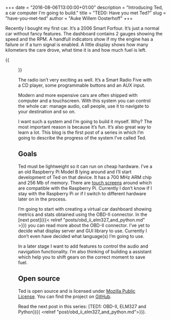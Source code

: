 +++
date = "2016-08-06T13:00:00+01:00"
description = "Introducing Ted, a car computer I'm going to build."
title = "TED0: Have you met Ted?"
slug = "have-you-met-ted"
author = "Auke Willem Oosterhoff"
+++

Recently I bought my first car. It’s a 2006 Smart Forfour. It’s just a normal
car without fancy features. The dashboard contains 2 gauges showing the speed
and the RPM. A handfull indicators show if my the engine has a failure or if
a turn signal is enabled. A little display shows how many kilometers the care
drove, what time it is and how much fuel is left.

{{<figure src="/img/dashboard.jpg">}}

The radio isn’t very exciting as well. It’s a Smart Radio Five with a CD
player, some programmable buttons and an AUX input.

Modern and more expensive cars are often shipped with computer and a
touchscreen. With this system you can control the whole car: manage audio, call
people, use it to navigate to your destination and so on.

I want such a system and I’m going to build it myself. Why? The most important
reason is because it’s fun. It’s also great way to learn a lot. This blog is
the first post of a series in which I’m going to describe the progress of the
system I’ve called Ted.

## Goals
Ted must be lightweight so it can run on cheap hardware. I’ve a an old
Raspberry Pi Model B lying around and I’ll start development of Ted on that
device. It has a 700 MHz ARM chip and 256 Mb of memory. There are [touch
screens][touch screen] around which are compatible with the Raspberry Pi.
Currently I don’t know if I stay with the Raspberry Pi or if I switch to
different hardware later on in the process.

I’m going to start with creating a virtual car dashboard showing metrics and
stats obtained using the OBD-II connector. In the [next post]({{< relref
"posts/obd_ii_elm327_and_python.md" >}}) you can read more about the OBD-II
connector. I’ve yet to decide what display server and GUI library to use.
Currently I don’t even have decided what language(s) I’m going to use.

In a later stage I want to add features to control the audio and navigation
functionality. I’m also thinking of building a assistant which help you to
shift gears on the correct moment to save fuel.

## Open source
Ted is open source and is licensed under [Mozilla Public License][mpl].  You
can find the project on [GitHub][github].

Read the next post in this series: [TED1: OBD-II, ELM327 and Python]({{ <relref "post/obd_ii_elm327_and_python.md">}}).

[touch screen]: https://www.raspberrypi.org/blog/the-eagerly-awaited-raspberry-pi-display/
[mpl]: https://github.com/OrangeTux/Ted/blob/master/LICENSE
[github]: https://github.com/OrangeTux/Ted
